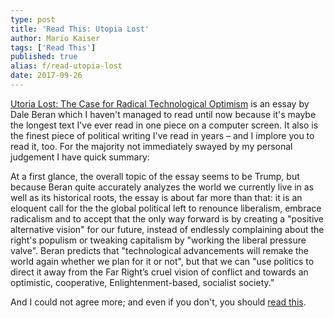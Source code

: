 ```yaml
---
type: post
title: 'Read This: Utopia Lost'
author: Mario Kaiser
tags: ['Read This']
published: true
alias: f/read-utopia-lost
date: 2017-09-26
---
```


[Utoria Lost: The Case for Radical Technological Optimism](https://medium.com/@DaleBeran/utopia-lost-7be0603716a4) is an essay by Dale Beran which I haven't managed to read until now because it's maybe the longest text I've ever read in one piece on a computer screen. It also is the finest piece of political writing I've read in years – and I implore you to read it, too. For the majority not immediately swayed by my personal judgement I have quick summary:

At a first glance, the overall topic of the essay seems to be Trump, but because Beran quite accurately analyzes the world we currently live in as well as its historical roots, the essay is about far more than that: it is an eloquent call for the the global political left to renounce liberalism, embrace radicalism and to accept that the only way forward is by creating a "positive alternative vision" for our future, instead of endlessly complaining about the right's populism or tweaking capitalism by "working the liberal pressure valve". Beran predicts that "technological advancements will remake the world again whether we plan for it or not", but that we can "use politics to direct it away from the Far Right’s cruel vision of conflict and towards an optimistic, cooperative, Enlightenment-based, socialist society."

And I could not agree more; and even if you don't, you should [read this](https://medium.com/@DaleBeran/utopia-lost-7be0603716a4).
